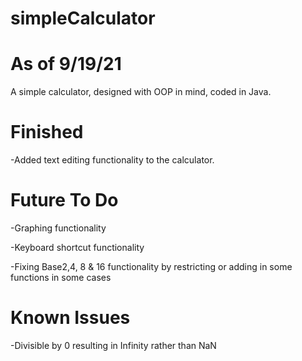 # simpleCalculator

# As of 9/19/21

A simple calculator, designed with OOP in mind, coded in Java.

# Finished 

-Added text editing functionality to the calculator. 

# Future To Do
-Graphing functionality

-Keyboard shortcut functionality 

-Fixing Base2,4, 8 & 16 functionality by restricting or adding in some functions in some cases

# Known Issues
-Divisible by 0 resulting in Infinity rather than NaN

